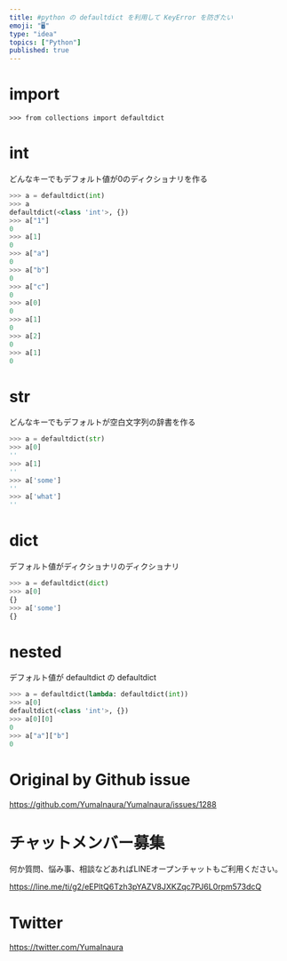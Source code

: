 ```yaml
---
title: #python の defaultdict を利用して KeyError を防ぎたい
emoji: "🖥"
type: "idea"
topics: ["Python"]
published: true
---
```


# import

```
>>> from collections import defaultdict
```

# int

どんなキーでもデフォルト値が0のディクショナリを作る

```py
>>> a = defaultdict(int)
>>> a
defaultdict(<class 'int'>, {})
>>> a["1"]
0
>>> a[1]
0
>>> a["a"]
0
>>> a["b"]
0
>>> a["c"]
0
>>> a[0]
0
>>> a[1]
0
>>> a[2]
0
>>> a[1]
0
```

# str

どんなキーでもデフォルトが空白文字列の辞書を作る

```py
>>> a = defaultdict(str)
>>> a[0]
''
>>> a[1]
''
>>> a['some']
''
>>> a['what']
''
```

# dict

デフォルト値がディクショナリのディクショナリ

```py
>>> a = defaultdict(dict)
>>> a[0]
{}
>>> a['some']
{}
```

# nested

デフォルト値が defaultdict の defaultdict

```py
>>> a = defaultdict(lambda: defaultdict(int))
>>> a[0]
defaultdict(<class 'int'>, {})
>>> a[0][0]
0
>>> a["a"]["b"]
0
```

# Original by Github issue

https://github.com/YumaInaura/YumaInaura/issues/1288








<!-- Update From Qiita API -->

# チャットメンバー募集


何か質問、悩み事、相談などあればLINEオープンチャットもご利用ください。

https://line.me/ti/g2/eEPltQ6Tzh3pYAZV8JXKZqc7PJ6L0rpm573dcQ





# Twitter


https://twitter.com/YumaInaura


<!-- Update From Qiita API -->


